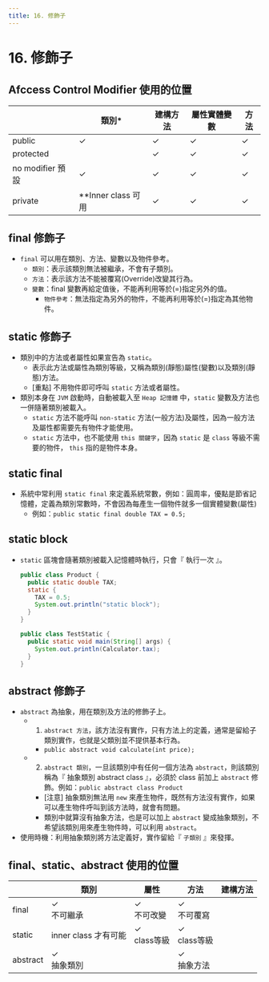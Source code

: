 ```yaml
---
title: 16. 修飾子
---
```


# 16. 修飾子
## Afccess Control Modifier 使用的位置
  |                  | 類別*               | 建構方法  | 屬性實體變數   | 方法 |
  |------------------|--------------------|----------|--------------|------|
  | public           | ✓                  | ✓        | ✓            | ✓    |
  | protected        |                    | ✓        | ✓            | ✓    |
  | no modifier 預設 | ✓                  | ✓        | ✓            | ✓    |
  | private          | **Inner class 可用 | ✓        | ✓            | ✓    |

## final 修飾子
  - `final` 可以用在類別、方法、變數以及物件參考。
    - `類別`：表示該類別無法被繼承，不會有子類別。
    - `方法`：表示該方法不能被覆寫(Override)改變其行為。
    - `變數`：final 變數再給定值後，不能再利用等於(=)指定另外的值。
      - `物件參考`：無法指定為另外的物件，不能再利用等於(=)指定為其他物件。

## static 修飾子
  - 類別中的方法或者屬性如果宣告為 `static`。
    - 表示此方法或屬性為類別等級，又稱為類別(靜態)屬性(變數)以及類別(靜態)方法。
    - [重點] 不用物件即可呼叫 `static` 方法或者屬性。
  - 類別本身在 `JVM` 啟動時，自動被載入至 `Heap 記憶體` 中，`static` 變數及方法也一併隨著類別被載入。
    - `static` 方法不能呼叫 `non-static` 方法(一般方法)及屬性，因為一般方法及屬性都需要先有物件才能使用。
    - `static` 方法中，也不能使用 `this 關鍵字`，因為 `static` 是 `class` 等級不需要的物件， `this` 指的是物件本身。

## static final
  - 系統中常利用 `static final` 來定義系統常數，例如：圓周率，優點是節省記憶體，定義為類別常數時，不會因為每產生一個物件就多一個實體變數(屬性)
    - 例如：`public static final double TAX = 0.5;`

## static block
  - `static` 區塊會隨著類別被載入記憶體時執行，只會『 執行一次 』。
    ```java
    public class Product {
      public static double TAX;
      static {
        TAX = 0.5;
        System.out.println("static block");
      }
    }

    public class TestStatic {
      public static void main(String[] args) {
        System.out.println(Calculator.tax);
      }
    }
    ```

## abstract 修飾子
  - `abstract` 為抽象，用在類別及方法的修飾子上。
    - 1. `abstract 方法`，該方法沒有實作，只有方法上的定義，通常是留給子類別實作，也就是父類別並不提供基本行為。
      - `public abstract void calculate(int price);`
    - 2. `abstract 類別`，一旦該類別中有任何一個方法為 `abstract`，則該類別稱為『 抽象類別 abstract class 』，必須於 class 前加上 `abstract` 修飾。例如：`public abstract class Product`
      - [注意] 抽象類別無法用 `new` 來產生物件，既然有方法沒有實作，如果可以產生物件呼叫到該方法時，就會有問題。
      - 類別中就算沒有抽象方法，也是可以加上 `abstract` 變成抽象類別，不希望該類別用來產生物件時，可以利用 `abstract`。
  - 使用時機：利用抽象類別將方法定義好，實作留給『 `子類別` 』來發揮。

## final、static、abstract 使用的位置
  |          | 類別                | 屬性           | 方法           | 建構方法 |
  |----------|--------------------|----------------|--------------|----------|
  | final    | ✓<br>不可繼承        | ✓<br>不可改變  | ✓<br>不可覆寫  |          |
  | static   | inner class 才有可能 | ✓<br>class等級 | ✓<br>class等級 |          |
  | abstract | ✓<br>抽象類別        |                | ✓<br>抽象方法  |          |
